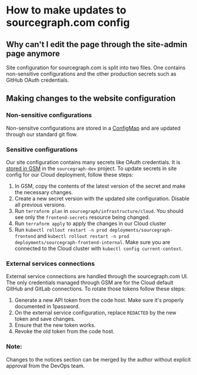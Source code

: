 # How to make updates to sourcegraph.com config

## Why can't I edit the page through the site-admin page anymore

Site configuration for sourcegraph.com is split into two files. One contains non-sensitive configurations and the other production secrets such as GitHub OAuth credentials.

## Making changes to the website configuration

### Non-sensitive configurations

Non-sensitve configurations are stored in a [ConfigMap](https://github.com/sourcegraph/deploy-sourcegraph-dot-com/blob/release/base/frontend/non-sensitive-site-config.ConfigMap.yaml) and are updated through our standard git flow.

### Sensitive configurations

Our site configuration contains many secrets like OAuth credentials. It is [stored in GSM](https://console.cloud.google.com/security/secret-manager/secret/SITE_JSON/versions?project=sourcegraph-dev) in the `sourcegraph-dev` project. To update secrets in site config for our Cloud deployment, follow these steps:

1. In GSM, copy the contents of the latest version of the secret and make the necessary changes.
1. Create a new secret version with the updated site configuration. Disable all previous versions.
1. Run `terraform plan` in `sourcegraph/infrastructure/cloud`. You should see only the `frontend-secrets` resource being changed.
1. Run `terraform apply` to apply the changes in our Cloud cluster
1. Run `kubectl rollout restart -n prod deployments/sourcegraph-frontend` and `kubectl rollout restart -n prod deployments/sourcegraph-frontend-internal`. Make sure you are connected to the Cloud cluster with `kubectl config current-context`.

### External services connections

External service connections are handled through the sourcegraph.com UI. The only credentials managed through GSM are for the Cloud default GitHub and GitLab connections. To rotate those tokens follow these steps:

1. Generate a new API token from the code host. Make sure it's properly documented in 1password.
1. On the external service configuration, replace `REDACTED` by the new token and save changes.
1. Ensure that the new token works.
1. Revoke the old token from the code host.

### Note:

Changes to the notices section can be merged by the author without explicit approval from the DevOps team.
